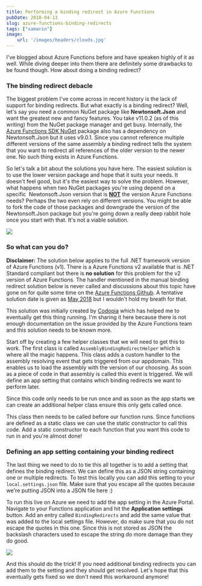 ```yaml
---
title: Performing a binding redirect in Azure Functions
pubDate: 2018-04-13
slug: azure-functions-binding-redirects
tags: ["xamarin"]
image: 
    url: '/images/headers/clouds.jpg'
---
```


I've blogged about Azure Functions before and have speaken highly of it as well. While diving deeper into them there are definitely some drawbacks to be found though. How about doing a binding redirect?

### The binding redirect debacle

The biggest problem I've come across in recent history is the lack of support for binding redirects. But what exactly is a binding redirect? Well, let's say you need a common NuGet package like **Newtonsoft.Json** and want the greatest new and fancy features. You take v11.0.2 (as of this writing) from the NuGet package manager and get busy. Internally, the [Azure Functions SDK NuGet](https://www.nuget.org/packages/Microsoft.NET.Sdk.Functions/) package also has a dependency on Newtonsoft.Json but it uses v9.0.1. Since you cannot reference multiple different versions of the same assembly a binding redirect tells the system that you want to redirect all references of the older version to the newer one. No such thing exists in Azure Functions.

So let's talk a bit about the solutions you have here. The easiest solution is to use the lower version package and hope that it suits your needs. It doesn't feel good, but it's the easiest way to solve the problem. However, what happens when two NuGet packages you're using depend on a specific  Newtonsoft.Json version that is <span style="text-decoration: underline;">**NOT**</span> the version Azure Functions needs? Perhaps the two even rely on different versions. You might be able to fork the code of those packages and downgrade the version of the Newtonsoft.Json package but you're going down a really deep rabbit hole once you start with that. It's not a viable solution.

![](/images/posts/alice.jpg)

### So what can you do?

**Disclaimer:** The solution below applies to the full .NET framework version of Azure Functions (v1). There is a Azure Functions v2 available that is .NET Standard compliant but there is **no solution** for this problem for the v2 version of Azure Functions. The handler mentioned in the manual binding redirect solution below is never called and discussions about this topic have gone on for quite some time on the [Azure Functions Github](https://github.com/Azure/Azure-Functions). A tentative solution date is given as [May 2018](https://github.com/Azure/azure-functions-host/wiki/Assembly-Resolution-in-Azure-Functions#what-the-challenges-when-running-on-azure-functions) but I wouldn't hold my breath for that.

This solution was initially created by [Codopia](https://codopia.wordpress.com/2017/07/21/how-to-fix-the-assembly-binding-redirect-problem-in-azure-functions/) which has helped me to eventually get this thing running. I'm sharing it here because there is not enough documentation on the issue provided by the Azure Functions team and this solution needs to be known more.

Start off by creating a few helper classes that we will need to get this to work. The first class is called `AssemblyBindingRedirectHelper` which is where all the magic happens. This class adds a custom handler to the assembly resolving event that gets triggered from our appdomain. This enables us to load the assembly with the version of our choosing. As soon as a piece of code in that assembly is called this event is triggered. We will define an app setting that contains which binding redirects we want to perform later.

<script src="https://gist.github.com/sthewissen/fc000387f26f4475e3a856e55ab74289.js"></script>

Since this code only needs to be run once and as soon as the app starts we can create an additional helper class ensure this only gets called once.

<script src="https://gist.github.com/sthewissen/3445654d469285d257f89a9466e21991.js"></script>

This class then needs to be called before our function runs. Since functions are defined as a static class we can use the static constructor to call this code. Add a static constructor to each function that you want this code to run in and you're almost done!

<script src="https://gist.github.com/sthewissen/aae9b063832266c8f8d96b196eba7df2.js"></script>

### Defining an app setting containing your binding redirect

The last thing we need to do to tie this all together is to add a setting that defines the binding redirect. We can define this as a JSON string containing one or multiple redirects. To test this locally you can add this setting to your `local.settings.json` file. Make sure that you escape all the quotes because we're putting JSON into a JSON file here :)

<script src="https://gist.github.com/sthewissen/f842b48ce21447efd5984fd3fb7b155b.js"></script>

To run this live on Azure we need to add the app setting in the Azure Portal. Navigate to your Functions application and hit the **Application settings** button. Add an entry called `BindingRedirects` and add the same value that was added to the local settings file. However, do make sure that you do not escape the quotes in this one. Since this is not stored as JSON the backslash characters used to escape the string do more damage than they do good.

[![](/images/posts/azure.jpg)](/images/posts/azure.jpg)

And this should do the trick! If you need additional binding redirects you can add them to the setting and they should get resolved. Let's hope that this eventually gets fixed so we don't need this workaround anymore!

